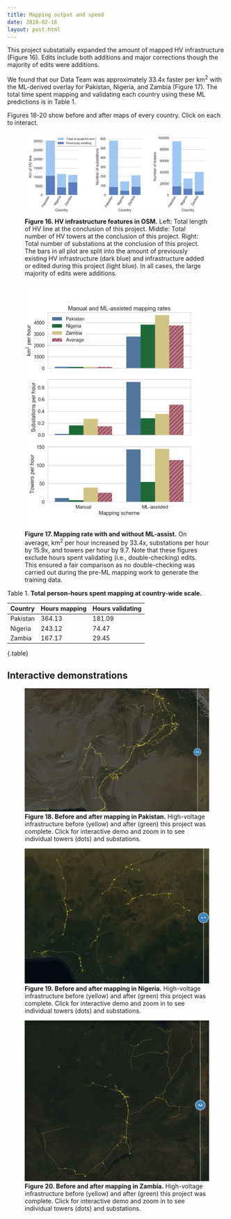 ```yaml
---
title: Mapping output and speed
date: 2018-02-16
layout: post.html
---
```


This project substatially expanded the amount of mapped HV infrastructure (Figure 16). Edits include both additions and major corrections though the majority of edits were additions.

We found that our Data Team was approximately 33.4x faster per km<sup>2</sup> with the ML-derived overlay for Pakistan, Nigeria, and Zambia (Figure 17). The total time spent mapping and validating each country using these ML predictions is in Table 1.

Figures 18-20 show before and after maps of every country. Click on each to interact.

<figure class="align-center">
  <img src="/assets/graphics/content/results_plots/mapped_features.png" alt="Total mapping edits." />
  <figcaption><b>Figure 16. HV infrastructure features in OSM.</b> Left: Total length of HV line at the conclusion of this project. Middle: Total number of HV towers at the conclusion of this project. Right: Total number of substations at the conclusion of this project.  The bars in all plot are split into the amount of previously existing HV infrastructure (dark blue) and infrastructure added or edited during this project (light blue). In all cases, the large majority of edits were additions.</figcaption>
</figure>

<figure class="align-center">
  <img src="/assets/graphics/content/results_plots/mapping_rate.png" alt="Mapping rate for km^2, towers, and substations per hour." />
  <figcaption><b>Figure 17. Mapping rate with and without ML-assist.</b> On average, km<sup>2</sup> per hour increased by 33.4x, substations per hour by 15.9x, and towers per hour by 9.7. Note that these figures exclude hours spent validating (i.e., double-checking) edits. This ensured a fair comparison as no double-checking was carried out during the pre-ML mapping work to generate the training data.</figcaption>
</figure>

Table 1. **Total person-hours spent mapping at country-wide scale.**

| Country    | Hours mapping    | Hours validating |
|:---------- |:---------------- |:---------------- |
| Pakistan   | 364.13		    | 181.09 	 	   |
| Nigeria    | 243.12           | 74.47  		   |
| Zambia     | 167.17           | 29.45            |
{.table}

## Interactive demonstrations

<figure class="align-center">
  <a href="https://bl.ocks.org/Rub21/raw/51ebe739252d5595f5ab938ea4058886/" target="_blank">
    <img src="/assets/graphics/content/results_plots/map_wipe_pakistan.gif" alt="Before/after mapping in Pakistan.">
  </a>
  <figcaption><b>Figure 18. Before and after mapping in Pakistan.</b> High-voltage infrastructure before (yellow) and after (green) this project was complete. Click for interactive demo and zoom in to see individual towers (dots) and substations.</figcaption>
</figure>

<figure class="align-center">
  <a href="https://bl.ocks.org/piligab/raw/7cfc74433586d8a89fddbef434789cc9/" target="_blank">
    <img src="/assets/graphics/content/results_plots/map_wipe_nigeria.gif" alt="Before/after mapping in Nigeria.">
  </a>
  <figcaption><b>Figure 19. Before and after mapping in Nigeria.</b> High-voltage infrastructure before (yellow) and after (green) this project was complete. Click for interactive demo and zoom in to see individual towers (dots) and substations.</figcaption>
</figure>

<figure class="align-center">
  <a href="https://bl.ocks.org/calfarome/raw/98efb79f2ac2aa52946dc39315d7b413/" target="_blank">
    <img src="/assets/graphics/content/results_plots/map_wipe_zambia.gif" alt="Before/after mapping in Zambia.">
  </a>
  <figcaption><b>Figure 20. Before and after mapping in Zambia.</b> High-voltage infrastructure before (yellow) and after (green) this project was complete. Click for interactive demo and zoom in to see individual towers (dots) and substations.</figcaption>
</figure>